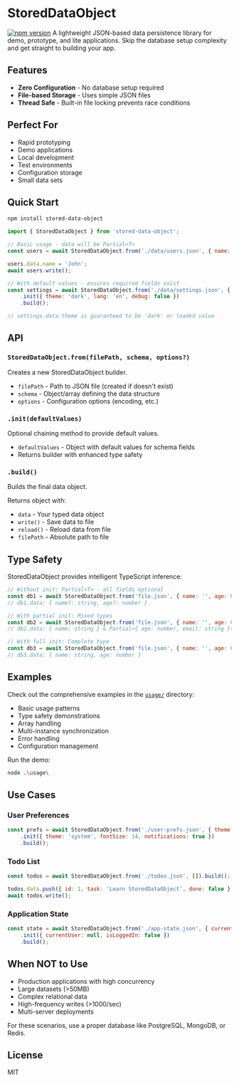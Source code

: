 # StoredDataObject
[![npm version](https://img.shields.io/npm/v/stored-data-object.svg)](https://www.npmjs.com/package/stored-data-object)
A lightweight JSON-based data persistence library for demo, prototype, and lite applications. Skip the database setup complexity and get straight to building your app.

## Features

- **Zero Configuration** - No database setup required
- **File-based Storage** - Uses simple JSON files
- **Thread Safe** - Built-in file locking prevents race conditions

## Perfect For

- Rapid prototyping
- Demo applications
- Local development
- Test environments
- Configuration storage
- Small data sets

## Quick Start

```bash
npm install stored-data-object
```

```javascript
import { StoredDataObject } from 'stored-data-object';

// Basic usage - data will be Partial<T>
const users = await StoredDataObject.from('./data/users.json', { name: '', age: 0, email: '' }).build();

users.data.name = 'John';
await users.write();

// With default values - ensures required fields exist
const settings = await StoredDataObject.from('./data/settings.json', { theme: '', lang: '', debug: false })
	.init({ theme: 'dark', lang: 'en', debug: false })
	.build();

// settings.data.theme is guaranteed to be 'dark' or loaded value
```

## API

### `StoredDataObject.from(filePath, schema, options?)`

Creates a new StoredDataObject builder.

- `filePath` - Path to JSON file (created if doesn't exist)
- `schema` - Object/array defining the data structure
- `options` - Configuration options (encoding, etc.)

### `.init(defaultValues)`

Optional chaining method to provide default values.

- `defaultValues` - Object with default values for schema fields
- Returns builder with enhanced type safety

### `.build()`

Builds the final data object.

Returns object with:

- `data` - Your typed data object
- `write()` - Save data to file
- `reload()` - Reload data from file
- `filePath` - Absolute path to file

## Type Safety

StoredDataObject provides intelligent TypeScript inference:

```javascript
// Without init: Partial<T> - all fields optional
const db1 = await StoredDataObject.from('file.json', { name: '', age: 0 }).build();
// db1.data: { name?: string, age?: number }

// With partial init: Mixed types
const db2 = await StoredDataObject.from('file.json', { name: '', age: 0, email: '' }).init({ name: 'Unknown' }).build();
// db2.data: { name: string } & Partial<{ age: number, email: string }>

// With full init: Complete type
const db3 = await StoredDataObject.from('file.json', { name: '', age: 0 }).init({ name: 'Unknown', age: 0 }).build();
// db3.data: { name: string, age: number }
```

## Examples

Check out the comprehensive examples in the [`usage/`](./usage/) directory:

- Basic usage patterns
- Type safety demonstrations
- Array handling
- Multi-instance synchronization
- Error handling
- Configuration management

Run the demo:

```bash
node .\usage\
```

## Use Cases

### User Preferences

```javascript
const prefs = await StoredDataObject.from('./user-prefs.json', { theme: '', fontSize: 0, notifications: true })
	.init({ theme: 'system', fontSize: 14, notifications: true })
	.build();
```

### Todo List

```javascript
const todos = await StoredDataObject.from('./todos.json', []).build();

todos.data.push({ id: 1, task: 'Learn StoredDataObject', done: false });
await todos.write();
```

### Application State

```javascript
const state = await StoredDataObject.from('./app-state.json', { currentUser: null, isLoggedIn: false })
	.init({ currentUser: null, isLoggedIn: false })
	.build();
```

## When NOT to Use

- Production applications with high concurrency
- Large datasets (>50MB)
- Complex relational data
- High-frequency writes (>1000/sec)
- Multi-server deployments

For these scenarios, use a proper database like PostgreSQL, MongoDB, or Redis.

## License

MIT
